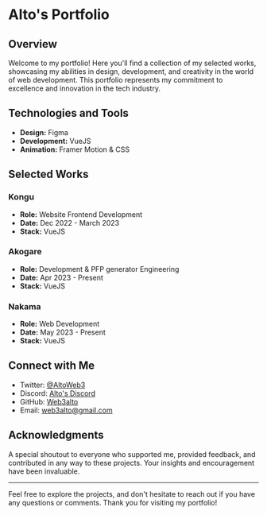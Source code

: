 # Alto's Portfolio

## Overview

Welcome to my portfolio! Here you'll find a collection of my selected works, showcasing my abilities in design, development, and creativity in the world of web development. This portfolio represents my commitment to excellence and innovation in the tech industry.

## Technologies and Tools

- **Design:** Figma
- **Development:** VueJS
- **Animation:** Framer Motion & CSS

## Selected Works

### Kongu
- **Role:** Website Frontend Development
- **Date:** Dec 2022 - March 2023
- **Stack:** VueJS

### Akogare
- **Role:** Development & PFP generator Engineering
- **Date:** Apr 2023 - Present
- **Stack:** VueJS

### Nakama
- **Role:** Web Development
- **Date:** May 2023 - Present
- **Stack:** VueJS

## Connect with Me

- Twitter: [@AltoWeb3](https://twitter.com/AltoWeb3)
- Discord: [Alto's Discord](https://discordapp.com/users/1001219015521345656)
- GitHub: [Web3alto](https://github.com/Web3alto)
- Email: [web3alto@gmail.com](mailto:web3alto@gmail.com)

## Acknowledgments

A special shoutout to everyone who supported me, provided feedback, and contributed in any way to these projects. Your insights and encouragement have been invaluable.

---

Feel free to explore the projects, and don't hesitate to reach out if you have any questions or comments. Thank you for visiting my portfolio!
